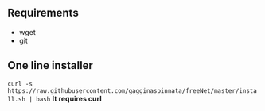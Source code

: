 ## Requirements

- wget
- git

## One line installer

`curl -s https://raw.githubusercontent.com/gagginaspinnata/freeNet/master/install.sh | bash`
**It requires curl**
